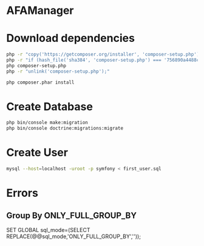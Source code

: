 # AFAManager


# Download dependencies
```bash
php -r "copy('https://getcomposer.org/installer', 'composer-setup.php');"
php -r "if (hash_file('sha384', 'composer-setup.php') === '756890a4488ce9024fc62c56153228907f1545c228516cbf63f885e036d37e9a59d27d63f46af1d4d07ee0f76181c7d3') { echo 'Installer verified'; } else { echo 'Installer corrupt'; unlink('composer-setup.php'); } echo PHP_EOL;"
php composer-setup.php
php -r "unlink('composer-setup.php');"

php composer.phar install
```

# Create Database
```bash
php bin/console make:migration
php bin/console doctrine:migrations:migrate
```
# Create User
```bash
mysql --host=localhost -uroot -p symfony < first_user.sql
```

# Errors
## Group By ONLY_FULL_GROUP_BY
SET GLOBAL sql_mode=(SELECT REPLACE(@@sql_mode,'ONLY_FULL_GROUP_BY',''));
